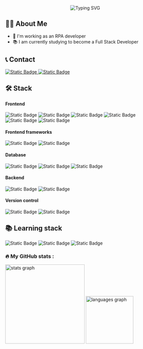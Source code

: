 <div align="center">
  <img src="https://readme-typing-svg.demolab.com?font=Fira+Code&size=25&duration=4000&pause=1000&center=true&width=435&lines=Hey+there!+I'm+Markel;Welcome+to+my+GitHub+profile" alt="Typing SVG" />
</div>

<section align="left">
    <h2>👩‍💻 About Me</h2>
    <ul>
        <li>🔭 I'm working as an RPA developer</li>
        <li>📚 I am currently studying to become a Full Stack Developer</li>
    </ul>
</section>

<section align="left">
    <h2>📞 Contact</h2>
    <a href="https://www.linkedin.com/in/markel-cortajarena">
        <img alt="Static Badge" src="https://img.shields.io/badge/linkedin-%230077B5?style=for-the-badge&logo=linkedin&logoColor=white">
    </a>
    <a href="mailto:markelkortajarena@gmail.com">
        <img alt="Static Badge" src="https://img.shields.io/badge/Gmail-%23EA4335?style=for-the-badge&logo=gmail&logoColor=white">
    </a>
</section>

<section align="left">
    <h2>🛠 Stack</h2>
    <div>
        <h4>Frontend</h4>
        <img alt="Static Badge" src="https://img.shields.io/badge/html5-%23E34F26?style=for-the-badge&logo=html5&logoColor=white">
        <img alt="Static Badge" src="https://img.shields.io/badge/css3-%231572B6?style=for-the-badge&logo=css3&logoColor=white">
        <img alt="Static Badge" src="https://img.shields.io/badge/bootstrap-%238348db?style=for-the-badge&logo=bootstrap&logoColor=white">
        <img alt="Static Badge" src="https://img.shields.io/badge/Tailwind%20CSS-%2306B6D4?style=for-the-badge&logo=Tailwind%20CSS&logoColor=white">
        <img alt="Static Badge" src="https://img.shields.io/badge/javascript-%23F7DF1E?style=for-the-badge&logo=javascript&logoColor=black">
        <img alt="Static Badge" src="https://img.shields.io/badge/typescript-%233178C6?style=for-the-badge&logo=typescript&logoColor=white">
    </div>
    <div>
        <h4>Frontend frameworks</h4>
        <img alt="Static Badge" src="https://img.shields.io/badge/Angular-DD1100?style=for-the-badge&logo=angular">
        <img alt="Static Badge" src="https://img.shields.io/badge/Astro-%23F55B23?style=for-the-badge&logo=Astro&logoColor=white">
    </div>
    <div>
        <h4>Database</h4>
        <img alt="Static Badge" src="https://img.shields.io/badge/SQL%20Server-%23D71F00?style=for-the-badge&logoColor=white">
        <img alt="Static Badge" src="https://img.shields.io/badge/MySQL-%234479A1?style=for-the-badge&logo=MySQL&logoColor=white">
        <img alt="Static Badge" src="https://img.shields.io/badge/mongodb-%2347A248?style=for-the-badge&logo=mongodb&logoColor=white">
    </div>
    <div>
        <h4>Backend</h4>
        <img alt="Static Badge" src="https://img.shields.io/badge/C%23%20CSharp-%23A100FF?style=for-the-badge">
        <img alt="Static Badge" src="https://img.shields.io/badge/vb%20visual%20basic-%23A100FF?style=for-the-badge">
    </div>
    <div>
        <h4>Version control</h4>
        <img alt="Static Badge" src="https://img.shields.io/badge/git-%23F05032?style=for-the-badge&logo=git&logoColor=white">
        <img alt="Static Badge" src="https://img.shields.io/badge/github-%23181717?style=for-the-badge&logo=github&logoColor=white">
    </div>
</section>

<section align="left">
    <h2 >📚 Learning stack</h2>
    <img alt="Static Badge" src="https://img.shields.io/badge/node.js-%235FA04E?style=for-the-badge&logo=nodedotjs&logoColor=white">
    <img alt="Static Badge" src="https://img.shields.io/badge/express-%23000000?style=for-the-badge&logo=express&logoColor=white">
    <img alt="Static Badge" src="https://img.shields.io/badge/python-%233776AB?style=for-the-badge&logo=python&logoColor=white">
</section>

<section align="left">
    <h3>🔥   My GitHub stats :</h3>
    <img src="https://github-readme-stats.vercel.app/api?username=MarkelK14&hide_title=false&hide_rank=false&show_icons=true&include_all_commits=true&count_private=true&disable_animations=false&theme=github_dark&locale=en&hide_border=true&order=1" height="250" alt="stats graph"  /> 
  <img src="https://github-readme-stats.vercel.app/api/top-langs?username=MarkelK14&locale=en&hide_title=false&layout=compact&card_width=320&langs_count=5&theme=github_dark&hide_border=true&order=2" height="150" alt="languages graph"  />
</section>
